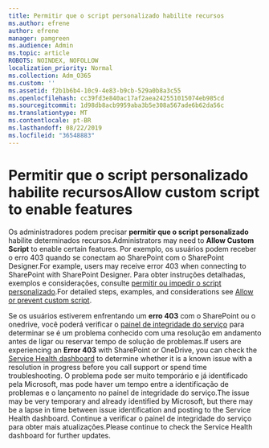 ```yaml
---
title: Permitir que o script personalizado habilite recursos
ms.author: efrene
author: efrene
manager: pamgreen
ms.audience: Admin
ms.topic: article
ROBOTS: NOINDEX, NOFOLLOW
localization_priority: Normal
ms.collection: Adm_O365
ms.custom: ''
ms.assetid: f2b1b6b4-10c9-4e83-b9cb-529a0b8a3c55
ms.openlocfilehash: cc39fd3e840ac17af2aea242551015074eb985cd
ms.sourcegitcommit: 1d98db8acb9959aba3b5e308a567ade6b62da56c
ms.translationtype: MT
ms.contentlocale: pt-BR
ms.lasthandoff: 08/22/2019
ms.locfileid: "36548883"
---
```

# <a name="allow-custom-script-to-enable-features"></a><span data-ttu-id="f272f-102">Permitir que o script personalizado habilite recursos</span><span class="sxs-lookup"><span data-stu-id="f272f-102">Allow custom script to enable features</span></span>

<span data-ttu-id="f272f-103">Os administradores podem precisar **permitir que o script personalizado** habilite determinados recursos.</span><span class="sxs-lookup"><span data-stu-id="f272f-103">Administrators may need to **Allow Custom Script** to enable certain features.</span></span> <span data-ttu-id="f272f-104">Por exemplo, os usuários podem receber o erro 403 quando se conectam ao SharePoint com o SharePoint Designer.</span><span class="sxs-lookup"><span data-stu-id="f272f-104">For example, users may receive error 403 when connecting to SharePoint with SharePoint Designer.</span></span> <span data-ttu-id="f272f-105">Para obter instruções detalhadas, exemplos e considerações, consulte [permitir ou impedir o script personalizado](https://docs.microsoft.com/sharepoint/allow-or-prevent-custom-script).</span><span class="sxs-lookup"><span data-stu-id="f272f-105">For detailed steps, examples, and considerations see [Allow or prevent custom script](https://docs.microsoft.com/sharepoint/allow-or-prevent-custom-script).</span></span>

<span data-ttu-id="f272f-106">Se os usuários estiverem enfrentando um **erro 403** com o SharePoint ou o onedrive, você poderá verificar o [painel de integridade do serviço](https://admin.microsoft.com/AdminPortal/Home#/servicehealth) para determinar se é um problema conhecido com uma resolução em andamento antes de ligar ou reservar tempo de solução de problemas.</span><span class="sxs-lookup"><span data-stu-id="f272f-106">If users are experiencing an **Error 403** with SharePoint or OneDrive, you can check the [Service Health dashboard](https://admin.microsoft.com/AdminPortal/Home#/servicehealth) to determine whether it is a known issue with a resolution in progress before you call support or spend time troubleshooting.</span></span> <span data-ttu-id="f272f-107">O problema pode ser muito temporário e já identificado pela Microsoft, mas pode haver um tempo entre a identificação de problemas e o lançamento no painel de integridade do serviço.</span><span class="sxs-lookup"><span data-stu-id="f272f-107">The issue may be very temporary and already identified by Microsoft, but there may be a lapse in time between issue identification and posting to the Service Health dashboard.</span></span> <span data-ttu-id="f272f-108">Continue a verificar o painel de integridade do serviço para obter mais atualizações.</span><span class="sxs-lookup"><span data-stu-id="f272f-108">Please continue to check the Service Health dashboard for further updates.</span></span>

